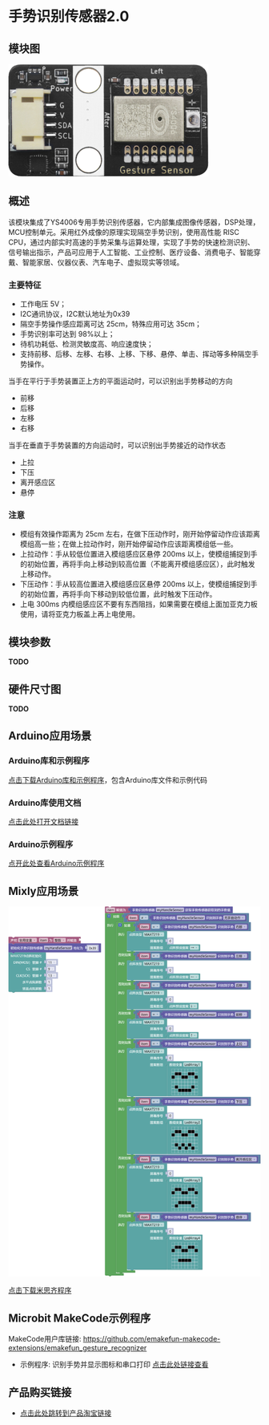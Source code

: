 # 手势识别传感器2.0

## 模块图

![picture](gesture_recognizer/gesture_recognizer.png)

## 概述

该模块集成了YS4006专用手势识别传感器，它内部集成图像传感器，DSP处理，MCU控制单元。采用红外成像的原理实现隔空手势识别，使用高性能 RISC CPU，通过内部实时高速的手势采集与运算处理，实现了手势的快速检测识别、信号输出指示，产品可应用于人工智能、工业控制、医疗设备、消费电子、智能穿戴、智能家居、仪器仪表、汽车电子、虚拟现实等领域。

### 主要特征

- 工作电压 5V；
- I2C通讯协议，I2C默认地址为0x39
- 隔空手势操作感应距离可达 25cm，特殊应用可达 35cm；
- 手势识别率可达到 98%以上；
- 待机功耗低、检测灵敏度高、响应速度快；
- 支持前移、后移、左移、右移、上移、下移、悬停、单击、挥动等多种隔空手势操作。

当手在平行于手势装置正上方的平面运动时，可以识别出手势移动的方向

- 前移
- 后移
- 左移
- 右移

当手在垂直于手势装置的方向运动时，可以识别出手势接近的动作状态

- 上拉
- 下压
- 离开感应区
- 悬停

### **注意**

- 模组有效操作距离为 25cm 左右，在做下压动作时，刚开始停留动作应该距离模组高一些；在做上拉动作时，刚开始停留动作应该距离模组低一些。
- 上拉动作：手从较低位置进入模组感应区悬停 200ms 以上，使模组捕捉到手的初始位置，再将手向上移动到较高位置（不能离开模组感应区），此时触发上移动作。
- 下压动作：手从较高位置进入模组感应区悬停 200ms 以上，使模组捕捉到手的初始位置，再将手向下移动到较低位置，此时触发下压动作。
- 上电 300ms 内模组感应区不要有东西阻挡，如果需要在模组上面加亚克力板使用，请将亚克力板盖上再上电使用。

## 模块参数

**TODO**

## 硬件尺寸图

**TODO**

## Arduino应用场景

### Arduino库和示例程序

[点击下载Arduino库和示例程序](https://github.com/emakefun-arduino-library/emakefun_gesture_recognizer/archive/refs/tags/latest.zip)，包含Arduino库文件和示例代码

### Arduino库使用文档

[点击此处打开文档链接](https://emakefun-arduino-library.github.io/emakefun_gesture_recognizer/class_gesture_recognizer.html)

### Arduino示例程序

[点开此处查看Arduino示例程序](https://emakefun-arduino-library.github.io/emakefun_gesture_recognizer/get_gesture_8ino-example.html)

## Mixly应用场景

![gesture_recognizer_8_8_matrix_mixly](gesture_recognizer/gesture_recognizer_8_8_matrix_mixly.png)

[点击下载米思齐程序](gesture_recognizer/gesture_recognizer_8_8_matrix_mixly.zip)

## Microbit MakeCode示例程序

MakeCode用户库链接: <https://github.com/emakefun-makecode-extensions/emakefun_gesture_recognizer>

- 示例程序: 识别手势并显示图标和串口打印 [点击此处链接查看](https://makecode.microbit.org/_8wKYfX8z6KJA)

## 产品购买链接

- [点击此处跳转到产品淘宝链接](https://item.taobao.com/item.htm?spm=a1z10.5-c-s.w4002-21556097795.18.6e82cf7fTuvA6J&id=726583339665)
